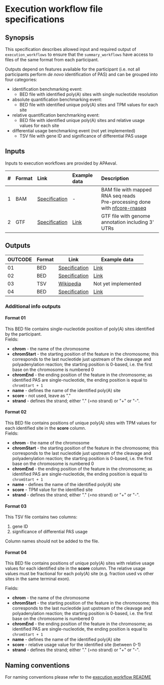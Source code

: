 # Execution workflow file specifications

## Synopsis

This specification describes allowed input and required output of `execution_workflows` to ensure that the `summary_workflows` have access to files of the same format from each participant.

Outputs depend on features available for the participant (i.e. not all participants perform *de novo* identification of PAS) and can be grouped into four categories:

- identification benchmarking event:
  - BED file with identified poly(A) sites with single nucleotide resolution
- absolute quantification benchmarking event:
  - BED file with identified unique poly(A) sites and TPM values for each site
- relative quantification benchmarking event:
  - BED file with identified unique poly(A) sites and relative usage values for each site
- differential usage benchmarking event (not yet implemented)
  - TSV file with gene ID and significance of differential PAS usage

## Inputs

Inputs to execution workflows are provided by APAeval.

| # | Format | Link | Example data | Description |
| :-- | :--- | :--- | :--- | :----------|
| 1 | BAM | [Specification][spec-bam] | - | BAM file with mapped RNA seq reads<br/>Pre-processing done with [nfcore-rnaseq][nfcore-rnaseq]
| 2 | GTF | [Specification][spec-gtf] | [Link][in2] | GTF file with genome annotation including 3' UTRs |

## Outputs


| OUTCODE | Format | Link | Example data |
  | --- | --- | --- | --- |
  | 01 | BED | [Specification][spec-bed] | [Link][out-i] |
  | 02 | BED | [Specification][spec-bed] | [Link][out-aq] |
  | 03 | TSV | [Wikipedia][wiki-tsv] | Not yet implemented |
  | 04 | BED | [Specification][spec-bed] | [Link][out-rq] |

### Additional info outputs

#### Format 01

This BED file contains single-nucleotide position of poly(A) sites identified by the participant.  
Fields:

- **chrom** - the name of the chromosome
- **chromStart** - the starting position of the feature in the chromosome; this corresponds to the last nucleotide just upstream of the cleavage and polyadenylation reaction; the starting position is 0-based, i.e. the first base on the chromosome is numbered 0
- **chromEnd** - the ending position of the feature in the chromosome; as identified PAS are single-nucleotide, the ending position is equal to `chromStart + 1`
- **name** - defines the name of the identified poly(A) site
- **score** - not used, leave as "."
- **strand** - defines the strand; either "." (=no strand) or "+" or "-".

#### Format 02

This BED file contains positions of unique poly(A) sites with TPM values for each identified site in the **score** column.  
Fields:

- **chrom** - the name of the chromosome
- **chromStart** - the starting position of the feature in the chromosome; this corresponds to the last nucleotide just upstream of the cleavage and polyadenylation reaction; the starting position is 0-based, i.e. the first base on the chromosome is numbered 0
- **chromEnd** - the ending position of the feature in the chromosome; as identified PAS are single-nucleotide, the ending position is equal to `chromStart + 1`
- **name** - defines the name of the identified poly(A) site
- **score** - TPM value for the identified site
- **strand** - defines the strand; either "." (=no strand) or "+" or "-".

#### Format 03

This TSV file contains two columns:

1. gene ID
2. significance of differential PAS usage

Column names should not be added to the file.

#### Format 04

This BED file contains positions of unique poly(A) sites with relative usage values for each identified site in the **score** column. The relative usage values must be fractional for each poly(A) site (e.g. fraction used vs other sites in the same terminal exon).

Fields:

- **chrom** - the name of the chromosome
- **chromStart** - the starting position of the feature in the chromosome; this corresponds to the last nucleotide just upstream of the cleavage and polyadenylation reaction; the starting position is 0-based, i.e. the first base on the chromosome is numbered 0
- **chromEnd** - the ending position of the feature in the chromosome; as identified PAS are single-nucleotide, the ending position is equal to `chromStart + 1`
- **name** - defines the name of the identified poly(A) site
- **score** - relative usage value for the identified site (between 0-1)
- **strand** - defines the strand; either "." (=no strand) or "+" or "-".


## Naming conventions
For naming conventions please refer to the [execution workflow README][ex-readme]

[//]: # (References)

[in2]: ./example_files/input2.gtf
[nfcore-rnaseq]: <https://nf-co.re/rnaseq>
[out-aq]: ./example_files/output_absQuant.bed
[out-i]: ./example_files/output_identification.bed
[out-rq]: ./example_files/output_relQuant.bed
[spec-bed]: <https://genome.ucsc.edu/FAQ/FAQformat.html#format1>
[spec-bam]: <https://samtools.github.io/hts-specs/SAMv1.pdf>
[spec-gtf]: <https://genome.ucsc.edu/FAQ/FAQformat.html#format4>
[wiki-tsv]: <https://en.wikipedia.org/wiki/Tab-separated_values>
[ex-readme]: ./README.md
[ex-readme-in]: ./README.md#more-details

